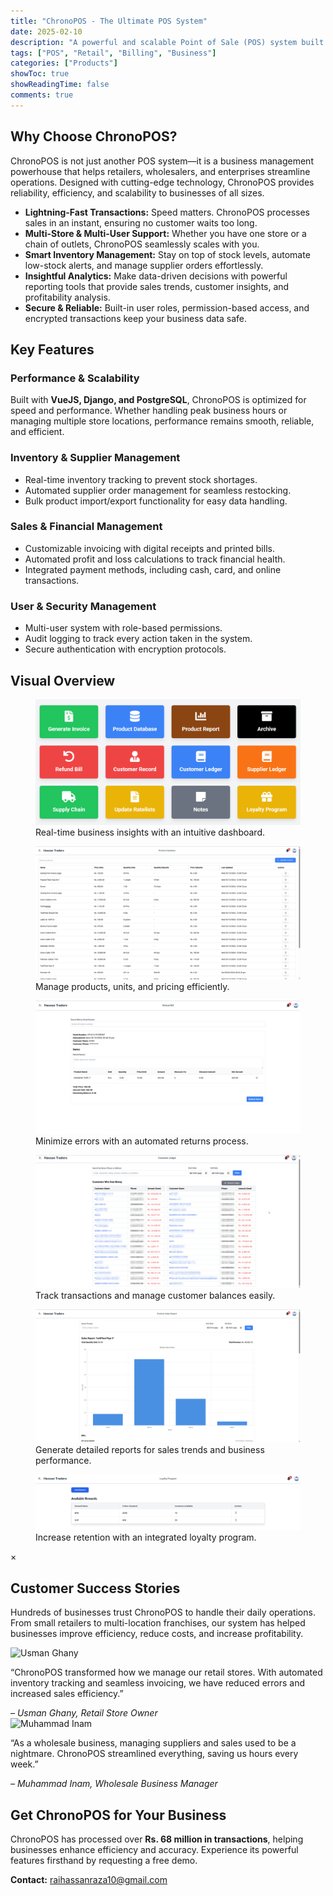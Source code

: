 ```yaml
---
title: "ChronoPOS - The Ultimate POS System"
date: 2025-02-10
description: "A powerful and scalable Point of Sale (POS) system built with VueJS, Django, and PostgreSQL."
tags: ["POS", "Retail", "Billing", "Business"]
categories: ["Products"]
showToc: true
showReadingTime: false
comments: true
---
```


<div class="chronopos-container">

## Why Choose ChronoPOS?  

<p class="justified-text">
ChronoPOS is not just another POS system—it is a business management powerhouse that helps retailers, wholesalers, and enterprises streamline operations. Designed with cutting-edge technology, ChronoPOS provides reliability, efficiency, and scalability to businesses of all sizes.
</p>

<ul class="feature-list">
  <li><strong>Lightning-Fast Transactions:</strong> Speed matters. ChronoPOS processes sales in an instant, ensuring no customer waits too long.</li>
  <li><strong>Multi-Store & Multi-User Support:</strong> Whether you have one store or a chain of outlets, ChronoPOS seamlessly scales with you.</li>
  <li><strong>Smart Inventory Management:</strong> Stay on top of stock levels, automate low-stock alerts, and manage supplier orders effortlessly.</li>
  <li><strong>Insightful Analytics:</strong> Make data-driven decisions with powerful reporting tools that provide sales trends, customer insights, and profitability analysis.</li>
  <li><strong>Secure & Reliable:</strong> Built-in user roles, permission-based access, and encrypted transactions keep your business data safe.</li>
</ul>

## Key Features  

### Performance & Scalability  
<p class="justified-text">
Built with <strong>VueJS, Django, and PostgreSQL</strong>, ChronoPOS is optimized for speed and performance. Whether handling peak business hours or managing multiple store locations, performance remains smooth, reliable, and efficient.
</p>

### Inventory & Supplier Management  
<ul class="feature-list">
  <li>Real-time inventory tracking to prevent stock shortages.</li>
  <li>Automated supplier order management for seamless restocking.</li>
  <li>Bulk product import/export functionality for easy data handling.</li>
</ul>

### Sales & Financial Management  
<ul class="feature-list">
  <li>Customizable invoicing with digital receipts and printed bills.</li>
  <li>Automated profit and loss calculations to track financial health.</li>
  <li>Integrated payment methods, including cash, card, and online transactions.</li>
</ul>

### User & Security Management  
<ul class="feature-list">
  <li>Multi-user system with role-based permissions.</li>
  <li>Audit logging to track every action taken in the system.</li>
  <li>Secure authentication with encryption protocols.</li>
</ul>

## Visual Overview  

<div class="image-grid">
  <figure>
    <img src="/assets/dashboard.png" alt="ChronoPOS Dashboard" class="zoomable">
    <figcaption>Real-time business insights with an intuitive dashboard.</figcaption>
  </figure>
  
  <figure>
    <img src="/assets/productdb.png" alt="Product Database" class="zoomable">
    <figcaption>Manage products, units, and pricing efficiently.</figcaption>
  </figure>
  
  <figure>
    <img src="/assets/returns.png" alt="Returns Management" class="zoomable">
    <figcaption>Minimize errors with an automated returns process.</figcaption>
  </figure>

  <figure>
    <img src="/assets/customerledger.png" alt="Customer Ledger" class="zoomable">
    <figcaption>Track transactions and manage customer balances easily.</figcaption>
  </figure>

  <figure>
    <img src="/assets/salesreport.png" alt="Sales Report" class="zoomable">
    <figcaption>Generate detailed reports for sales trends and business performance.</figcaption>
  </figure>

  <figure>
    <img src="/assets/loyaltyrewards.png" alt="Loyalty Rewards" class="zoomable">
    <figcaption>Increase retention with an integrated loyalty program.</figcaption>
  </figure>
</div>

<!-- Fullscreen Image Modal -->
<div id="imageModal" class="modal">
  <span class="close">&times;</span>
  <img class="modal-content" id="fullsizeImage">
</div>

## Customer Success Stories  

<p class="justified-text">
Hundreds of businesses trust ChronoPOS to handle their daily operations. From small retailers to multi-location franchises, our system has helped businesses improve efficiency, reduce costs, and increase profitability.  
</p>

<div class="customer-review">
  <img src="/assets/usman.jpg" alt="Usman Ghany">
  <div class="customer-review-content">
    <p>“ChronoPOS transformed how we manage our retail stores. With automated inventory tracking and seamless invoicing, we have reduced errors and increased sales efficiency.”</p>
    <cite>– Usman Ghany, Retail Store Owner</cite>
  </div>
</div>

<div class="customer-review">
  <img src="/assets/inam.jpg" alt="Muhammad Inam">
  <div class="customer-review-content">
    <p>“As a wholesale business, managing suppliers and sales used to be a nightmare. ChronoPOS streamlined everything, saving us hours every week.”</p>
    <cite>– Muhammad Inam, Wholesale Business Manager</cite>
  </div>
</div>

## Get ChronoPOS for Your Business  

<p class="justified-text">
ChronoPOS has processed over <strong>Rs. 68 million in transactions</strong>, helping businesses enhance efficiency and accuracy. Experience its powerful features firsthand by requesting a free demo.
</p>

<p class="contact-info"><strong>Contact:</strong> <a href="mailto:raihassanraza10@gmail.com">raihassanraza10@gmail.com</a></p>

</div>


<script>
  document.addEventListener("DOMContentLoaded", function () {
    const modal = document.getElementById("imageModal");
    const modalImg = document.getElementById("fullsizeImage");
    const closeModal = document.querySelector(".close");

    // Ensure the modal is hidden initially
    modal.style.display = "none";

    document.querySelectorAll(".zoomable").forEach(img => {
      img.addEventListener("click", function () {
        modal.style.display = "flex";
        modalImg.src = this.src;
      });
    });

    closeModal.addEventListener("click", function () {
      modal.style.display = "none";
    });

    // Close modal when clicking outside the image
    modal.addEventListener("click", function (e) {
      if (e.target === modal) {
        modal.style.display = "none";
      }
    });
  });
</script>



</body>
</html>
